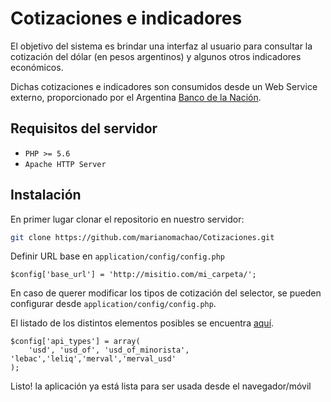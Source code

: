 # Cotizaciones e indicadores

El objetivo del sistema es brindar una interfaz al usuario para consultar la cotización del dólar (en pesos argentinos) y algunos otros indicadores económicos.

Dichas cotizaciones e indicadores son consumidos desde un Web Service externo, proporcionado por el  Argentina [Banco de la Nación](https://estadisticasbcra.com).

## Requisitos del servidor

- `PHP >= 5.6`
- `Apache HTTP Server`

## Instalación

En primer lugar clonar el repositorio en nuestro servidor:

```bash
git clone https://github.com/marianomachao/Cotizaciones.git
```

Definir URL base en `application/config/config.php`

```
$config['base_url'] = 'http://misitio.com/mi_carpeta/';
```
En caso de querer modificar los tipos de cotización del selector, se pueden configurar desde `application/config/config.php`.

El listado de los distintos elementos posibles se encuentra [aquí](https://estadisticasbcra.com/api/documentacion).

```
$config['api_types'] = array(
	'usd', 'usd_of', 'usd_of_minorista', 'lebac','leliq','merval','merval_usd'
);
```

Listo! la aplicación ya está lista para ser usada desde el navegador/móvil